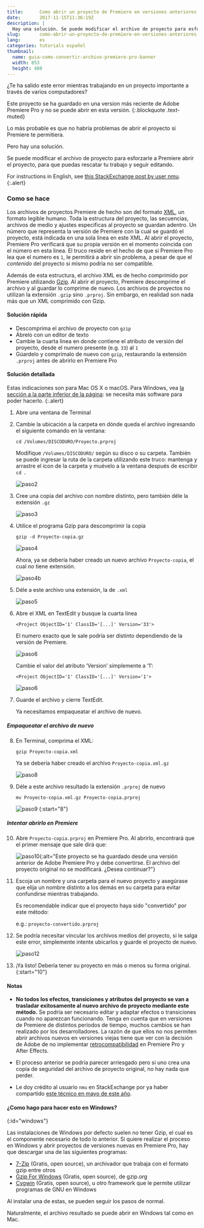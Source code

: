 ```yaml
---
title:      Como abrir un proyecto de Premiere en versiones anteriores sin problema
date:       2017-11-15T11:36:19Z
description: |
  Hay una solución. Se puede modificar el archivo de proyecto para esforzarle a Premiere abrir el proyecto, para que puedas rescatar tu trabajo y seguir editando.
slug:       como-abrir-un-proyecto-de-premiere-en-versiones-anteriores-sin-problema
lang:       es
categories: tutorials español
thumbnail:  
  name: guia-como-convertir-archivo-premiere-pro-banner
  width: 853
  height: 480
---
```


¿Te ha salido este error mientras trabajando en un proyecto importante a través de varios computadores?

Este proyecto se ha guardado en una version más reciente de Adobe Premiere Pro y no se puede abrir en esta versión.
{:.blockquote .text-muted}

Lo más probable es que no habría problemas de abrir el proyecto si Premiere te permitiera.

Pero hay una solución.

Se puede modificar el archivo de proyecto para esforzarle a Premiere abrir el proyecto, para que puedas rescatar tu trabajo y seguir editando.

For instructions in English, see [this StackExchange post by user nmu](https://video.stackexchange.com/questions/3804/how-do-i-downgrade-an-adobe-premiere-pro-project-file-to-open-in-older-version#answer-21635).
{:.alert}

### Como se hace

Los archivos de proyectos Premiere de hecho son del formato [XML](https://es.wikipedia.org/wiki/XML), un formato legible humano. Toda la estructura del proyecto, las secuencias, archivos de medio y ajustes especificas al proyecto se guardan adentro. Un número que representa la versión de Premiere con la cual se guardó el proyecto, está indicada en una sola linea en este XML. Al abrir el proyecto, Premiere Pro verificará que su propia versión en el momento coincida con el número en esta linea. El truco reside en el hecho de que si Premiere Pro lea que el numero es `1`, le permitirá a abrir sin problema, a pesar de que el *contenido* del proyecto si mismo podría no ser compatible.

Además de esta estructura, el archivo XML es de hecho comprimido por Premiere utilizando [Gzip](https://es.wikipedia.org/wiki/Gzip). Al abrir el proyecto, Premiere descomprime el archivo y al guardar lo comprime de nuevo. Los archivos de proyectos no utilizan la extensión `.gzip` sino `.prproj`. Sin embargo, en realidad son nada más que un XML comprimido con Gzip.

#### Solución rápida

* Descomprima el archivo de proyecto con `gzip`
* Ábrelo con un editor de texto
* Cambie la cuarta linea en donde contiene el atributo de versión del proyecto, desde el numero presente (e.g. `33`) al `1`
* Gúardelo y comprímalo de nuevo con `gzip`, restaurando la extensión `.prproj` antes de abrirlo en Premiere Pro

#### Solución detallada

Estas indicaciones son para Mac OS X o macOS. Para Windows, vea [la sección a la parte inferior de la página](#windows): se necesita más software para poder hacerlo.
{:.alert}

1. Abre una ventana de Terminal

2. Cambie la ubicación a la carpeta en dónde queda el archivo ingresando el siguiente comando en la ventana:

    `cd /Volumes/DISCODURO/Proyecto.prproj`

    Modifique `/Volumes/DISCODURO/` según su disco o su carpeta. También se puede ingresar la ruta de la carpeta utilizando este truco: mantenga y arrastre el ícon de la carpeta y muévelo a la ventana después de escribir `cd `.

    ![paso2](/post/img/guia-como-convertir-archivo-premiere-pro-sebreategui-10.png)

3. Cree una copia del archivo con nombre distinto, pero también déle la extensión `.gz`

    ![paso3](/post/img/guia-como-convertir-archivo-premiere-pro-sebreategui-1.png)

4. Utilice el programa Gzip para descomprimir la copia

    `gzip -d Proyecto-copia.gz`

    ![paso4](/post/img/guia-como-convertir-archivo-premiere-pro-sebreategui-2.png)

    Ahora, ya se debería haber creado un nuevo archivo `Proyecto-copia`, el cual *no* tiene extensión.

    ![paso4b](/post/img/guia-como-convertir-archivo-premiere-pro-sebreategui-11.png)

5. Déle a este archivo una extensión, la de `.xml`

    ![paso5](/post/img/guia-como-convertir-archivo-premiere-pro-sebreategui-3.png)

6. Abre el XML en TextEdit y busque la cuarta linea

    `<Project ObjectID='1' ClassID='[...]' Version='33'>`

    El numero exacto que le sale podría ser distinto dependiendo de la versión de Premiere.

    ![paso6](/post/img/guia-como-convertir-archivo-premiere-pro-sebreategui-4.png)

      Cambie el valor del atributo ‘Version’ simplemente a ‘1’:

    `<Project ObjectID='1' ClassID='[...]' Version='1'>`

    ![paso6](/post/img/guia-como-convertir-archivo-premiere-pro-sebreategui-5.png)

7. Guarde el archivo y cierre TextEdit.

    Ya necesitamos empaqueatar el archivo de nuevo.

##### Empaqueatar el archivo de nuevo

8. En Terminal, comprima el XML:

    `gzip Proyecto-copia.xml`

    Ya se debería haber creado el archivo `Proyecto-copia.xml.gz`

    ![paso8](/post/img/guia-como-convertir-archivo-premiere-pro-sebreategui-12.png)

9. Déle a este archivo resultado la extensión `.prproj` de nuevo

    `mv Proyecto-copia.xml.gz Proyecto-copia.prproj`

    ![paso9](/post/img/guia-como-convertir-archivo-premiere-pro-sebreategui-7.png)
{:start="8"}

##### Intentar abrirlo en Premiere

10. Abre `Proyecto-copia.prproj` en Premiere Pro. Al abrirlo, encontrará que el primer mensaje que sale dirá que:

    ![paso10](/post/img/guia-como-convertir-archivo-premiere-pro-sebreategui-8.png){:alt="Este proyecto se ha guardado desde una versión anterior de Adobe Premiere Pro y debe convertirse. El archivo del proyecto original no se modificará. ¿Desea continuar?"}

11. Escoja un nombre y una carpeta para el nuevo proyecto y asegúrase que elija un nombre distinto a los demás en su carpeta para evitar confundirse mientras trabajando.

    Es recomendable indicar que el proyecto haya sido "convertido" por este método:

    e.g.: `proyecto-convertido.prproj`

12. Se podría necesitar vincular los archivos medios del proyecto, si le salga este error, simplemente intente ubicarlos y guarde el proyecto de nuevo.

    ![paso12](/post/img/guia-como-convertir-archivo-premiere-pro-sebreategui-9.png)

13. ¡Ya listo! Debería tener su proyecto en más o menos su forma original.
{:start="10"}

#### Notas

* **No todos los efectos, transiciones y atributos del proyecto se van a trasladar exitosamente al nuevo archivo de proyecto mediante este método.** Se podría ser necesario editar y adaptar efectos o transiciones cuando no aparezcan funcionando. Tenga en cuenta que en versiones de Premiere de distintos periodos de tiempo, muchos cambios se han realizado por los desarrolladores. La razón de que ellos no nos permiten abrir archivos nuevos en versiones viejas tiene que ver con la decisión de Adobe de no implementar [retrocompatibilidad](https://es.wikipedia.org/wiki/Retrocompatibilidad) en Premiere Pro y After Effects.

* El proceso anterior se podría parecer arriesgado pero si uno crea una copia de seguridad del archivo de proyecto original, no hay nada que perder.

* Le doy crédito al usuario `nmu` en StackExchange por ya haber compartido [este técnico en mayo de este año](https://video.stackexchange.com/questions/3804/how-do-i-downgrade-an-adobe-premiere-pro-project-file-to-open-in-older-version).

#### ¿Como hago para hacer esto en Windows?
{:id="windows"}

Las instalaciones de Windows por defecto suelen no tener Gzip, el cual es el componente necesario de todo lo anterior. Si quiere realizar el proceso en Windows y abrir proyectos de versiones nuevas en Premiere Pro, hay que descargar una de las siguientes programas:

* [7-Zip](http://www.7-zip.org) (Gratis, open source), un archivador que trabaja con el formato gzip entre otros
* [Gzip For Windows](http://gnuwin32.sourceforge.net/packages/gzip.htm) (Gratis, open source), de gzip.org
* [Cygwin](http://www.cygwin.com)  (Gratis, open source), u otro framework que le permite utilizar programas de GNU en Windows

Al instalar una de estas, se pueden seguir los pasos de normal.

Naturalmente, el archivo resultado se puede abrir en Windows tal como en Mac.
